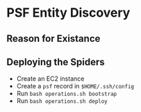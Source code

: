 # PSF Entity Discovery

## Reason for Existance

## Deploying the Spiders

* Create an EC2 instance
* Create a `psf` record in `$HOME/.ssh/config`
* Run `bash operations.sh bootstrap`
* Run `bash operations.sh deploy`
